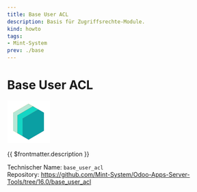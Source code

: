 ```yaml
---
title: Base User ACL
description: Basis für Zugriffsrechte-Module.
kind: howto
tags:
- Mint-System
prev: ./base
---
```

# Base User ACL
![icon_oms_box](attachments/icons_odoo_mint_system.png)

{{ $frontmatter.description }}

Technischer Name: `base_user_acl`\
Repository: <https://github.com/Mint-System/Odoo-Apps-Server-Tools/tree/16.0/base_user_acl>
